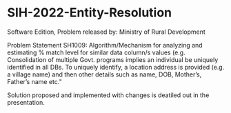 # SIH-2022-Entity-Resolution

Software Edition, Problem released by: Ministry of Rural Development

Problem Statement SH1009: Algorithm/Mechanism for analyzing and estimating % match level for
similar data column/s values (e.g. Consolidation of multiple Govt. programs
implies an individual be uniquely identified in all DBs. To uniquely identify, a
location address is provided (e.g. a village name) and then other details such as
name, DOB, Mother’s, Father’s name etc."

Solution proposed and implemented with changes is deatiled out in the presentation.
